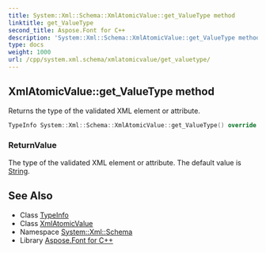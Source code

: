 ```yaml
---
title: System::Xml::Schema::XmlAtomicValue::get_ValueType method
linktitle: get_ValueType
second_title: Aspose.Font for C++
description: 'System::Xml::Schema::XmlAtomicValue::get_ValueType method. Returns the type of the validated XML element or attribute in C++.'
type: docs
weight: 1000
url: /cpp/system.xml.schema/xmlatomicvalue/get_valuetype/
---
```

## XmlAtomicValue::get_ValueType method


Returns the type of the validated XML element or attribute.

```cpp
TypeInfo System::Xml::Schema::XmlAtomicValue::get_ValueType() override
```


### ReturnValue

The type of the validated XML element or attribute. The default value is [String](../../../system/string/).

## See Also

* Class [TypeInfo](../../../system/typeinfo/)
* Class [XmlAtomicValue](../)
* Namespace [System::Xml::Schema](../../)
* Library [Aspose.Font for C++](../../../)
